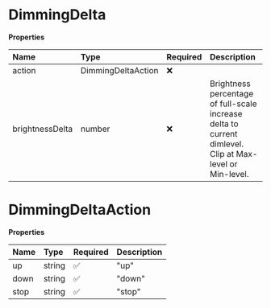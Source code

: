 # DimmingDelta

**Properties**

| Name            | Type               | Required | Description                                                                                             |
| :-------------- | :----------------- | :------- | :------------------------------------------------------------------------------------------------------ |
| action          | DimmingDeltaAction | ❌       |                                                                                                         |
| brightnessDelta | number             | ❌       | Brightness percentage of full-scale increase delta to current dimlevel. Clip at Max-level or Min-level. |

# DimmingDeltaAction

**Properties**

| Name | Type   | Required | Description |
| :--- | :----- | :------- | :---------- |
| up   | string | ✅       | "up"        |
| down | string | ✅       | "down"      |
| stop | string | ✅       | "stop"      |

<!-- This file was generated by liblab | https://liblab.com/ -->
